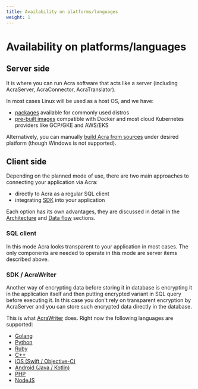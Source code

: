 ```yaml
---
title: Availability on platforms/languages
weight: 1
---
```


# Availability on platforms/languages

## Server side

It is where you can run Acra software that acts like a server (including AcraServer, AcraConnector, AcraTranslator).

In most cases Linux will be used as a host OS, and we have:
* [packages](TODO_SHAD) available for commonly used distros
* [pre-built images](TODO_SHAD) compatible with Docker and most cloud Kubernetes providers like GCP/GKE and AWS/EKS

Alternatively, you can manually [build Acra from sources](TODO_SHAD) under desired platform (though Windows is not supported).

## Client side

Depending on the planned mode of use, there are two main approaches to connecting your application via Acra:
* directly to Acra as a regular SQL client
* integrating [SDK](/acra/acra-in-depth/architecture/sdks/) into your application

Each option has its own advantages, they are discussed in detail in the [Architecture](/acra/acra-in-depth/architecture/) and [Data flow](/acra/acra-in-depth/data-flow/) sections.

### SQL client

In this mode Acra looks transparent to your application in most cases. The only components are needed to operate in this mode are server items described above.

### SDK / AcraWriter

Another way of encrypting data before storing it in database is encrypting it in the application itself
and then putting encrypted variant in SQL query before executing it.
In this case you don't rely on transparent encryption by AcraServer and you can store such encrypted data directly in the database.

This is what [AcraWriter](/acra/acra-in-depth/architecture/sdks/#acrawriter) does. Right now the following languages are supported:
* [Golang](https://github.com/cossacklabs/acra/tree/master/examples/golang)
* [Python](https://github.com/cossacklabs/acra/tree/master/examples/python)
* [Ruby](https://github.com/cossacklabs/acra/tree/master/examples/ruby)
* [C++](https://github.com/cossacklabs/acra/tree/master/examples/cpp)
* [iOS (Swift / Objective-C)](https://github.com/cossacklabs/acra/tree/master/examples/objc)
* [Android (Java / Kotlin)](https://github.com/cossacklabs/acra/tree/master/examples/android_java)
* [PHP](https://github.com/cossacklabs/acra/tree/master/examples/php)
* [NodeJS](https://github.com/cossacklabs/acra/tree/master/examples/nodejs)
